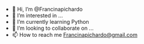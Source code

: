- 👋 Hi, I’m @Francinapichardo
- 👀 I’m interested in ...
- 🌱 I’m currently learning Python
- 💞️ I’m looking to collaborate on ...
- 📫 How to reach me Francinapichardo@gmail.com

<!---
Francinapichardo/Francinapichardo is a ✨ special ✨ repository because its `README.md` (this file) appears on your GitHub profile.
You can click the Preview link to take a look at your changes.
--->
